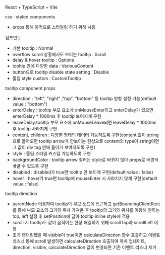 React + TypeScript + Vite

css : styled components

-   props 통해 동적으로 스타일링 하기 위해 사용

컴포넌트

-   기본 tooltip : Normal
-   overflow scroll 상황에서도 보이는 tooltip : Scroll
-   delay & hover tooltip : Options
-   tooltip 안에 다양한 data : VariousContent
-   button으로 tooltip disable state setting : Disable
-   툴팁 style custom : CustomTooltip

tooltip component props

-   direction : "left", "right" ,"top", "bottom" 등 tooltip 방향 설정 가능(default value : "bottom")
-   enterDelay : tooltip 부모 요소에 onMouseEnter되고 enterDelay가 있으면 enterDelay \* 1000ms 후 tooltip 보여지게 구현
-   leaveDelay:tooltip 부모 요소에 onMouseLeave되면 leaveDelay \* 1000ms 후 tooltip 사라지게 구현
-   content, children : 다양한 형태의 데이터 가능하도록 구현(content 값이 string으로 들어오면 tooltip arrow가 안보이는 현상으로 content의 type이 string이면 그 값이 div tag 안에 들어가 보여지도록 구현)
-   style : 툴팁 스타일 커스텀 가능하도록 구현
-   backgroundColor : tooltip arrow 컬러는 style로 바뀌지 않아 props로 배경색 바꿀 수 있도록 구현
-   disabled : disabled가 true면 tooltip 안 보이게 구현(default value : false)
-   hover : hover가 true면 tooltip에 mouseEnter 시 사라지지 않게 구현(default value : false)

tooltip direction

-   parentNode 이용하여 tooltip의 부모 노드에 접근하고 getBoundingClientRect를 통해 부모 요소의 크기와 위치 가져온 후 tooltip의 크기와 위치를 이용해 원하는 top, left 설정 후 setPosition에 담아 tooltip inline style에 적용
-   scroll 시 tooltip도 같이 움직이는 현상 해결하기 위해 scrollTop과 scrollLeft 이용
-   초기 렌더링됐을 때 visible이 true이면 calculateDirection 함수 호출하고 이벤트 리스너 통해 scroll 발생하면 calculateDirection 호출하여 위치 업데이트, direction, visible, calculateDirection 값이 변경되면 기존 이벤트 리스너 제거
